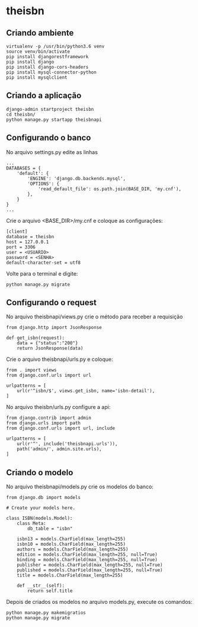 # theisbn

## Criando ambiente

```
virtualenv -p /usr/bin/python3.6 venv
source venv/bin/activate
pip install djangorestframework
pip install django
pip install django-cors-headers
pip install mysql-connector-python
pip install mysqlclient
```

## Criando a aplicação
```
django-admin startproject theisbn
cd theisbn/
python manage.py startapp theisbnapi
```

## Configurando o banco

No arquivo settings.py edite as linhas
```
...
DATABASES = {
    'default': {
        'ENGINE': 'django.db.backends.mysql',
        'OPTIONS': {
            'read_default_file': os.path.join(BASE_DIR, 'my.cnf'),
        },
    }
}
...
```

Crie o arquivo <BASE_DIR>/my.cnf e coloque as configurações:
```
[client]
database = theisbn
host = 127.0.0.1
port = 3306
user = <USUARIO>
password = <SENHA>
default-character-set = utf8
```
Volte para o terminal e digite:
```
python manage.py migrate
```

## Configurando o request

No arquivo theisbnapi/views.py crie o método para receber a requisição
```
from django.http import JsonResponse

def get_isbn(request):
    data = {"status":"200"}
    return JsonResponse(data)
```

Crie o arquivo theisbnapi/urls.py e coloque:
```
from . import views
from django.conf.urls import url

urlpatterns = [
    url(r'^isbn/$', views.get_isbn, name='isbn-detail'),
]
```

No arquivo theisbn/urls.py configure a api:
```
from django.contrib import admin
from django.urls import path
from django.conf.urls import url, include

urlpatterns = [
    url(r'^', include('theisbnapi.urls')),
    path('admin/', admin.site.urls),
]
```

## Criando o modelo

No arquivo theisbnapi/models.py crie os modelos do banco:

```
from django.db import models

# Create your models here.

class ISBN(models.Model):
    class Meta:
        db_table = "isbn"

    isbn13 = models.CharField(max_length=255)
    isbn10 = models.CharField(max_length=255)
    authors = models.CharField(max_length=255)
    edition = models.CharField(max_length=255, null=True)
    binding = models.CharField(max_length=255, null=True)
    publisher = models.CharField(max_length=255, null=True)
    published = models.CharField(max_length=255, null=True)
    title = models.CharField(max_length=255)
    
    def __str__(self):
        return self.title
```

Depois de criados os modelos no arquivo models.py, execute os comandos:
```
python manage.py makemigratios
python manage.py migrate
```

